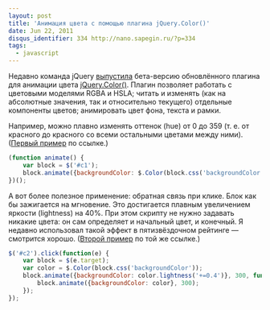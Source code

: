 ```yaml
---
layout: post
title: 'Анимация цвета с помощью плагина jQuery.Color()'
date: Jun 22, 2011
disqus_identifier: 334 http://nano.sapegin.ru/?p=334
tags:
  - javascript
---
```


Недавно команда jQuery [выпустила](http://blog.jquery.com/2011/05/31/jquery-color-v2-beta-1-released/) бета-версию обновлённого плагина для анимации цвета [jQuery.Color()](https://github.com/jquery/jquery-color). Плагин позволяет работать с цветовыми моделями RGBA и HSLA; читать и изменять (как на абсолютные значения, так и относительно текущего) отдельные компоненты цветов; анимировать цвет фона, текста и рамки.

Например, можно плавно изменять оттенок (hue) от 0 до 359 (т. е. от красного до красного со всеми остальными цветами между ними). ([Первый пример](http://jsfiddle.net/sapegin/Ssy7T/) по ссылке.)

```javascript
(function animate() {
	var block = $('#c1');
	block.animate({backgroundColor: $.Color(block.css('backgroundColor')).hue('+=179')}, 3000, animate);
})();
```

А вот более полезное применение: обратная связь при клике. Блок как бы зажигается на мгновение. Это достигается плавным увеличением яркости (lightness) на 40%. При этом скрипту не нужно задавать никакие цвета: он сам определяет и начальный цвет, и конечный. Я недавно использовал такой эффект в пятизвёздочном рейтинге — смотрится хорошо. ([Второй пример](http://jsfiddle.net/sapegin/Ssy7T/) по той же ссылке.)

```javascript
$('#c2').click(function(e) {
	var block = $(e.target);
	var color = $.Color(block.css('backgroundColor'));
	block.animate({backgroundColor: color.lightness('+=0.4')}, 300, function() {
		block.animate({backgroundColor: color}, 300);
	});
});
```
